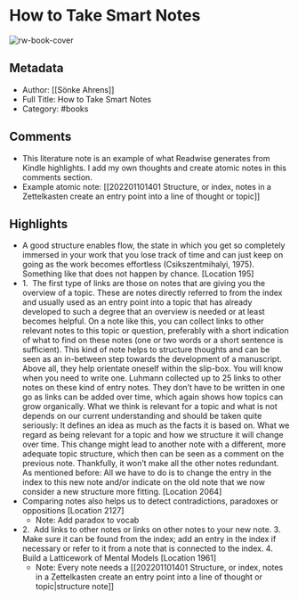 # How to Take Smart Notes

![rw-book-cover](https://images-na.ssl-images-amazon.com/images/I/41iVa0x-P-L._SL200_.jpg)

## Metadata
- Author: [[Sönke Ahrens]]
- Full Title: How to Take Smart Notes
- Category: #books

## Comments
- This literature note is an example of what Readwise generates from Kindle highlights. I add my own thoughts and create atomic notes in this comments section.
- Example atomic note: [[202201101401 Structure, or index, notes in a Zettelkasten create an entry point into a line of thought or topic]]

## Highlights
- A good structure enables flow, the state in which you get so completely immersed in your work that you lose track of time and can just keep on going as the work becomes effortless (Csikszentmihalyi, 1975). Something like that does not happen by chance. [Location 195]
- 1.  The first type of links are those on notes that are giving you the overview of a topic. These are notes directly referred to from the index and usually used as an entry point into a topic that has already developed to such a degree that an overview is needed or at least becomes helpful. On a note like this, you can collect links to other relevant notes to this topic or question, preferably with a short indication of what to find on these notes (one or two words or a short sentence is sufficient). This kind of note helps to structure thoughts and can be seen as an in-between step towards the development of a manuscript. Above all, they help orientate oneself within the slip-box. You will know when you need to write one. Luhmann collected up to 25 links to other notes on these kind of entry notes. They don’t have to be written in one go as links can be added over time, which again shows how topics can grow organically. What we think is relevant for a topic and what is not depends on our current understanding and should be taken quite seriously: It defines an idea as much as the facts it is based on. What we regard as being relevant for a topic and how we structure it will change over time. This change might lead to another note with a different, more adequate topic structure, which then can be seen as a comment on the previous note. Thankfully, it won’t make all the other notes redundant. As mentioned before: All we have to do is to change the entry in the index to this new note and/or indicate on the old note that we now consider a new structure more fitting. [Location 2064]
- Comparing notes also helps us to detect contradictions, paradoxes or oppositions [Location 2127]
    - Note: Add paradox to vocab
- 2.  Add links to other notes or links on other notes to your new note. 3.  Make sure it can be found from the index; add an entry in the index if necessary or refer to it from a note that is connected to the index. 4.  Build a Latticework of Mental Models [Location 1961]
    - Note: Every note needs a [[202201101401 Structure, or index, notes in a Zettelkasten create an entry point into a line of thought or topic|structure note]]